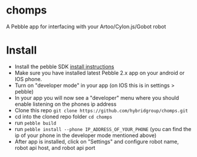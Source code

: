 # chomps

A Pebble app for interfacing with your Artoo/Cylon.js/Gobot robot

# Install

* Install the pebble SDK [install instructions](https://developer.getpebble.com/2/)
* Make sure you have installed latest Pebble 2.x app on your android or IOS phone.
* Turn on "developer mode" in your app (on IOS this is in settings > pebble)
* In your app you will now see a "developer" menu where you should enable listening on the phones ip address 
* Clone this repo `git clone https://github.com/hybridgroup/chomps.git`
* cd into the cloned repo folder `cd chomps`
* run `pebble build`
* run `pebble install --phone IP_ADDRESS_OF_YOUR_PHONE` (you can find the ip of your phone in the developer mode mentioned above)
* After app is installed, click on "Settings" and configure robot name, robot api host, and robot api port
